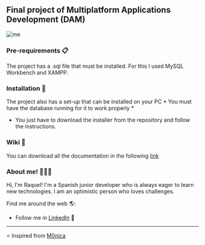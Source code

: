 ## Final project of Multiplatform Applications Development (DAM)

![me](https://user-images.githubusercontent.com/83238684/117703659-3378d880-b1ca-11eb-9b6c-24d68bccb1d6.JPG)

### Pre-requirements 📋
The project has a .sql file that must be installed. For this I used MySQL Workbench and XAMPP.

### Installation 🔧
The project also has a set-up that can be installed on your PC * You must have the database running for it to work properly *
+ You just have to download the installer from the repository and follow the instructions.

### Wiki 📖
You can download all the documentation in the following [link](https://mega.nz/file/VAkAFLDA#sSNRx2LPNpq_v3ESXmSrzBjNvByQY8PL_HV2Wf_C_LY)

### About me! 👩🏾‍💻  

Hi, I'm Raquel! I'm a Spanish junior developer who is always eager to learn new technologies. I am an optimistic person who loves challenges.

Find me around the web 🌎:
- Follow me in <a href=https://https://www.linkedin.com/in/raquel-heredia-d%C3%ADaz-0485311a1/>Linkedln</a> 💼

---

⭐️ Inspired from [M0nica](https://github.com/M0nica)
